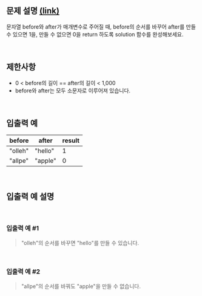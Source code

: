 ## 문제 설명 [(link)](https://school.programmers.co.kr/learn/courses/30/lessons/120886?language=javascript)

문자열 before와 after가 매개변수로 주어질 때, before의 순서를 바꾸어 after를 만들 수 있으면 1을, 만들 수 없으면 0을 return 하도록 solution 함수를 완성해보세요.

<br>

## 제한사항

- 0 < before의 길이 == after의 길이 < 1,000
- before와 after는 모두 소문자로 이루어져 있습니다.

<br>

## 입출력 예

| before  | after   | result |
| ------- | ------- | ------ |
| "olleh" | "hello" | 1      |
| "allpe" | "apple" | 0      |

<br>

## 입출력 예 설명

<br>

### 입출력 예 #1

> "olleh"의 순서를 바꾸면 "hello"를 만들 수 있습니다.

<br>

### 입출력 예 #2

> "allpe"의 순서를 바꿔도 "apple"을 만들 수 없습니다.
